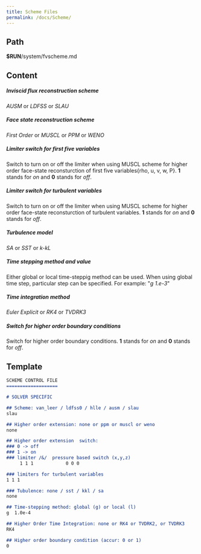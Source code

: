 ```yaml
---
title: Scheme Files
permalink: /docs/Scheme/
---
```


## Path
**$RUN**/system/fvscheme.md

## Content
##### Inviscid flux reconstruction scheme
 _AUSM_ or _LDFSS_ or _SLAU_
##### Face state reconstruction scheme
 _First Order_ or _MUSCL_ or _PPM_ or _WENO_
##### Limiter switch for first five variables
Switch to turn on or off the limiter when using MUSCL scheme for higher order face-state reconsturction of first five variables{rho, u, v, w, P}. **1** stands for _on_ and **0** stands for _off_.
##### Limiter switch for turbulent variables
Switch to turn on or off the limiter when using MUSCL scheme for higher order face-state reconsturction of turbulent variables. **1** stands for _on_ and **0** stands for _off_.
##### Turbulence model
 _SA_ or _SST_ or _k-kL_
##### Time stepping method and value
 Either global or local time-steppig method can be used. When using global time step, particular step can be specified. For example: "_g 1.e-3_"
##### Time integration method
 _Euler Explicit_ or _RK4_ or _TVDRK3_
##### Switch for higher order boundary conditions
 Switch for higher order boundary conditions. **1** stands for _on_ and **0** stands for _off_.


## Template
```markdown
SCHEME CONTROL FILE
===================

# SOLVER SPECIFIC

## Scheme: van_leer / ldfss0 / hlle / ausm / slau
slau

## Higher order extension: none or ppm or muscl or weno
none

## Higher order extension  switch:
### 0 -> off
### 1 -> on
### limiter /&/  pressure based switch (x,y,z)
     1 1 1            0 0 0

### limiters for turbulent variables
1 1 1

### Tubulence: none / sst / kkl / sa
none

## Time-stepping method: global (g) or local (l)
g  1.0e-4

## Higher Order Time Integration: none or RK4 or TVDRK2, or TVDRK3
RK4

## Higher order boundary condition (accur: 0 or 1)
0
```
